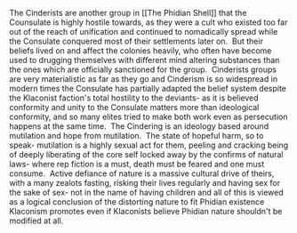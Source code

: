 The Cinderists are another group in [[The Phidian Shell]] that the Counsulate is highly hostile towards, as they were a cult who existed too far out of the reach of unification and continued to nomadically spread while the Consulate conquered most of their settlements later on.  But their beliefs lived on and affect the colonies heavily, who often have become used to drugging themselves with different mind altering substances than the ones which are officially sanctioned for the group.  Cinderists groups are very materialistic as far as they go and Cinderism is so widespread in modern times the Consulate has partially adapted the belief system despite the Klaconist faction's total hostility to the deviants- as it is believed conformity and unity to the Consulate matters more than ideological conformity, and so many elites tried to make both work even as persecution happens at the same time.  The Cindering is an ideology based around mutilation and hope from mutilation.  The state of hopeful harm, so to speak- mutilation is a highly sexual act for them, peeling and cracking being of deeply liberating of the core self locked away by the confirms of natural laws- where rep fiction is a must, death must be feared and one must consume.  Active defiance of nature is a massive cultural drive of theirs, with a many zealots fasting, risking their lives regularly and having sex for the sake of sex- not in the name of having children and all of this is viewed as a logical conclusion of the distorting nature to fit Phidian existence Klaconism promotes even if Klaconists believe Phidian nature shouldn't be modified at all.